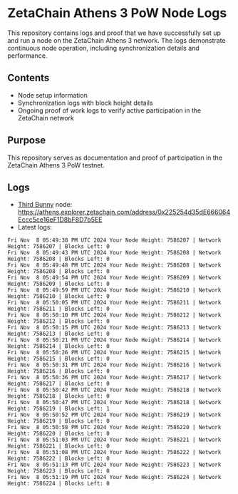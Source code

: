 # ZetaChain Athens 3 PoW Node Logs
This repository contains logs and proof that we have successfully set up and run a node on the ZetaChain Athens 3 network. The logs demonstrate continuous node operation, including synchronization details and performance.

## Contents
- Node setup information
- Synchronization logs with block height details
- Ongoing proof of work logs to verify active participation in the ZetaChain network

## Purpose
This repository serves as documentation and proof of participation in the ZetaChain Athens 3 PoW testnet.

## Logs

- [Third Bunny](https://thirdbunny.xyz/) node: https://athens.explorer.zetachain.com/address/0x225254d35dE666064Eccc5ce16eF1D8bF8D7b5EE
- Latest logs:
```
Fri Nov  8 05:49:38 PM UTC 2024 Your Node Height: 7586207 | Network Height: 7586207 | Blocks Left: 0
Fri Nov  8 05:49:43 PM UTC 2024 Your Node Height: 7586208 | Network Height: 7586208 | Blocks Left: 0
Fri Nov  8 05:49:48 PM UTC 2024 Your Node Height: 7586208 | Network Height: 7586208 | Blocks Left: 0
Fri Nov  8 05:49:54 PM UTC 2024 Your Node Height: 7586209 | Network Height: 7586209 | Blocks Left: 0
Fri Nov  8 05:49:59 PM UTC 2024 Your Node Height: 7586210 | Network Height: 7586210 | Blocks Left: 0
Fri Nov  8 05:50:05 PM UTC 2024 Your Node Height: 7586211 | Network Height: 7586211 | Blocks Left: 0
Fri Nov  8 05:50:10 PM UTC 2024 Your Node Height: 7586212 | Network Height: 7586212 | Blocks Left: 0
Fri Nov  8 05:50:15 PM UTC 2024 Your Node Height: 7586213 | Network Height: 7586213 | Blocks Left: 0
Fri Nov  8 05:50:21 PM UTC 2024 Your Node Height: 7586214 | Network Height: 7586214 | Blocks Left: 0
Fri Nov  8 05:50:26 PM UTC 2024 Your Node Height: 7586215 | Network Height: 7586215 | Blocks Left: 0
Fri Nov  8 05:50:31 PM UTC 2024 Your Node Height: 7586216 | Network Height: 7586216 | Blocks Left: 0
Fri Nov  8 05:50:36 PM UTC 2024 Your Node Height: 7586217 | Network Height: 7586217 | Blocks Left: 0
Fri Nov  8 05:50:42 PM UTC 2024 Your Node Height: 7586218 | Network Height: 7586218 | Blocks Left: 0
Fri Nov  8 05:50:47 PM UTC 2024 Your Node Height: 7586218 | Network Height: 7586219 | Blocks Left: 1
Fri Nov  8 05:50:52 PM UTC 2024 Your Node Height: 7586219 | Network Height: 7586219 | Blocks Left: 0
Fri Nov  8 05:50:58 PM UTC 2024 Your Node Height: 7586220 | Network Height: 7586220 | Blocks Left: 0
Fri Nov  8 05:51:03 PM UTC 2024 Your Node Height: 7586221 | Network Height: 7586221 | Blocks Left: 0
Fri Nov  8 05:51:08 PM UTC 2024 Your Node Height: 7586222 | Network Height: 7586222 | Blocks Left: 0
Fri Nov  8 05:51:13 PM UTC 2024 Your Node Height: 7586223 | Network Height: 7586223 | Blocks Left: 0
Fri Nov  8 05:51:19 PM UTC 2024 Your Node Height: 7586224 | Network Height: 7586224 | Blocks Left: 0
```
